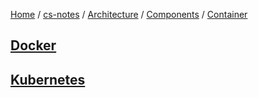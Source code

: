 [Home](https://mengxianbin.github.io) /
[cs-notes](https://mengxianbin.github.io/cs-notes/site) /
[Architecture](https://mengxianbin.github.io/cs-notes/site/Architecture) /
[Components](https://mengxianbin.github.io/cs-notes/site/Architecture/Components) /
[Container](https://mengxianbin.github.io/cs-notes/site/Architecture/Components/Container)

## [Docker](https://mengxianbin.github.io/cs-notes/site/Architecture/Components/Container/Docker/)

## [Kubernetes](https://mengxianbin.github.io/cs-notes/site/Architecture/Components/Container/Kubernetes/)

